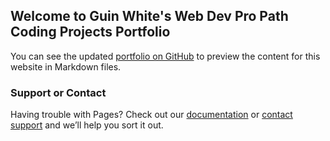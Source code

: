 ## Welcome to Guin White's Web Dev Pro Path Coding Projects Portfolio

You can see the updated [portfolio on GitHub](https://buzzfair.github.io/ccpportfolio/) to preview the content for this website in Markdown files.


### Support or Contact

Having trouble with Pages? Check out our [documentation](https://help.github.com/categories/github-pages-basics/) or [contact support](https://github.com/contact) and we’ll help you sort it out.
